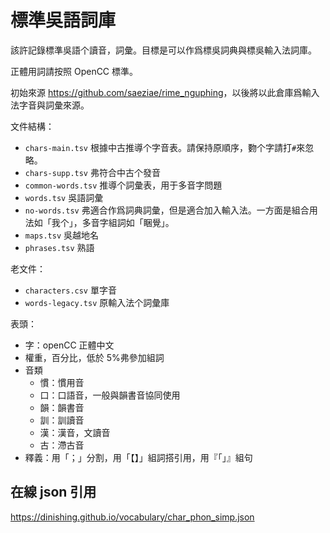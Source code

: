 # 標準吳語詞庫

該許記錄標準吳語个讀音，詞彙。目標是可以作爲標吳詞典與標吳輸入法詞庫。

正體用詞請按照 OpenCC 標準。

初始來源 <https://github.com/saeziae/rime_nguphing>，以後將以此倉庫爲輸入法字音與詞彙來源。

文件結構：

- `chars-main.tsv` 根據中古推導个字音表。請保持原順序，覅个字請打`#`來忽略。
- `chars-supp.tsv` 弗符合中古个發音
- `common-words.tsv` 推導个詞彙表，用于多音字問題
- `words.tsv` 吳語詞彙
- `no-words.tsv` 弗適合作爲詞典詞彙，但是適合加入輸入法。一方面是組合用法如「我个」，多音字組詞如「睏覺」。
- `maps.tsv` 吳越地名
- `phrases.tsv` 熟語

老文件：

- `characters.csv` 單字音
- `words-legacy.tsv` 原輸入法个詞彙庫

表頭：

- 字：openCC 正體中文
- 權重，百分比，低於 5%弗參加組詞
- 音類
  - 慣：慣用音
  - 口：口語音，一般與韻書音協同使用
  - 韻：韻書音
  - 訓：訓讀音
  - 漢：漢音，文讀音
  - 古：滯古音
- 釋義：用「；」分割，用「【】」組詞搭引用，用『「」』組句

## 在線 json 引用

<https://dinishing.github.io/vocabulary/char_phon_simp.json>
